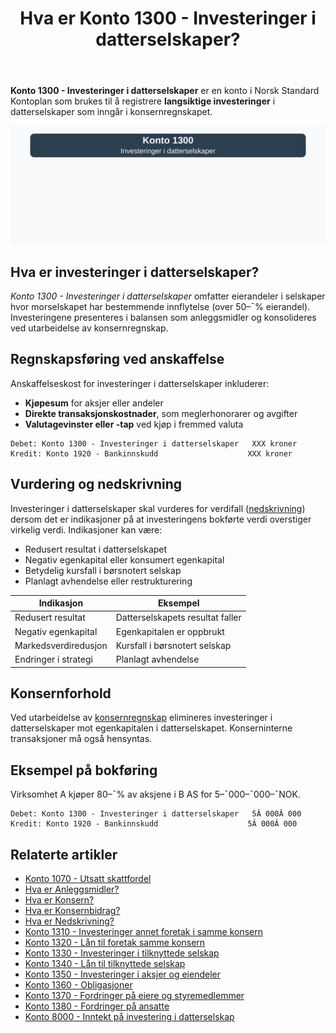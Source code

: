 ﻿---
title: "Hva er Konto 1300 - Investeringer i datterselskaper?"
seoTitle: "1300"
meta_description: '**Konto 1300 - Investeringer i datterselskaper** er en konto i Norsk Standard Kontoplan som brukes til å registrere **langsiktige investeringer** i datterselsk...'
slug: 1300
type: blog
layout: pages/single
---

**Konto 1300 - Investeringer i datterselskaper** er en konto i Norsk Standard Kontoplan som brukes til å registrere **langsiktige investeringer** i datterselskaper som inngår i konsernregnskapet.

![Illustrasjon av konto 1300 investeringer i datterselskaper](1300-investeringer-i-datterselskaper-image.svg)

## Hva er investeringer i datterselskaper?

*Konto 1300 - Investeringer i datterselskaper* omfatter eierandeler i selskaper hvor morselskapet har bestemmende innflytelse (over 50–¯% eierandel). Investeringene presenteres i balansen som anleggsmidler og konsolideres ved utarbeidelse av konsernregnskap.

## Regnskapsføring ved anskaffelse

Anskaffelseskost for investeringer i datterselskaper inkluderer:

* **Kjøpesum** for aksjer eller andeler
* **Direkte transaksjonskostnader**, som meglerhonorarer og avgifter
* **Valutagevinster eller -tap** ved kjøp i fremmed valuta

```plaintext
Debet: Konto 1300 - Investeringer i datterselskaper   XXX kroner
Kredit: Konto 1920 - Bankinnskudd                    XXX kroner
```

## Vurdering og nedskrivning

Investeringer i datterselskaper skal vurderes for verdifall ([nedskrivning](/blogs/regnskap/hva-er-nedskrivning "Hva er Nedskrivning?")) dersom det er indikasjoner på at investeringens bokførte verdi overstiger virkelig verdi. Indikasjoner kan være:

* Redusert resultat i datterselskapet
* Negativ egenkapital eller konsumert egenkapital
* Betydelig kursfall i børsnotert selskap
* Planlagt avhendelse eller restrukturering

| Indikasjon            | Eksempel                             |
|-----------------------|--------------------------------------|
| Redusert resultat     | Datterselskapets resultat faller     |
| Negativ egenkapital   | Egenkapitalen er oppbrukt            |
| Markedsverdiredusjon  | Kursfall i børsnotert selskap        |
| Endringer i strategi  | Planlagt avhendelse                  |

## Konsernforhold

Ved utarbeidelse av [konsernregnskap](/blogs/regnskap/hva-er-konsern "Hva er Konsern?") elimineres investeringer i datterselskaper mot egenkapitalen i datterselskapet. Konserninterne transaksjoner må også hensyntas.

## Eksempel på bokføring

Virksomhet A kjøper 80–¯% av aksjene i B AS for 5–¯000–¯000–¯NOK.

```plaintext
Debet: Konto 1300 - Investeringer i datterselskaper   5Â 000Â 000
Kredit: Konto 1920 - Bankinnskudd                    5Â 000Â 000
```

## Relaterte artikler

* [Konto 1070 - Utsatt skattfordel](/blogs/kontoplan/1070-utsatt-skattfordel "Konto 1070 - Utsatt skattfordel")
* [Hva er Anleggsmidler?](/blogs/regnskap/hva-er-anleggsmidler "Hva er Anleggsmidler?")
* [Hva er Konsern?](/blogs/regnskap/hva-er-konsern "Hva er Konsern?")
* [Hva er Konsernbidrag?](/blogs/regnskap/hva-er-konsernbidrag "Hva er Konsernbidrag?")
* [Hva er Nedskrivning?](/blogs/regnskap/hva-er-nedskrivning "Hva er Nedskrivning?")
* [Konto 1310 - Investeringer annet foretak i samme konsern](/blogs/kontoplan/1310-investeringer-annet-foretak-i-samme-konsern "Konto 1310 - Investeringer annet foretak i samme konsern")
* [Konto 1320 - Lån til foretak samme konsern](/blogs/kontoplan/1320-lan-til-foretak-samme-konsern "Konto 1320 - Lån til foretak samme konsern")
* [Konto 1330 - Investeringer i tilknyttede selskap](/blogs/kontoplan/1330-investeringer-i-tilknyttede-selskap "Konto 1330 - Investeringer i tilknyttede selskap")
* [Konto 1340 - Lån til tilknyttede selskap](/blogs/kontoplan/1340-lan-til-tilknyttede-selskap "Konto 1340 - Lån til tilknyttede selskap")
* [Konto 1350 - Investeringer i aksjer og eiendeler](/blogs/kontoplan/1350-investeringer-i-aksjer-og-eiendeler "Konto 1350 - Investeringer i aksjer og eiendeler")
* [Konto 1360 - Obligasjoner](/blogs/kontoplan/1360-obligasjoner "Konto 1360 - Obligasjoner")
* [Konto 1370 - Fordringer på eiere og styremedlemmer](/blogs/kontoplan/1370-fordringer-pa-eiere-og-styremedlemmer "Konto 1370 - Fordringer på eiere og styremedlemmer")
* [Konto 1380 - Fordringer på ansatte](/blogs/kontoplan/1380-fordringer-pa-ansatte "Konto 1380 - Fordringer på ansatte")
* [Konto 8000 - Inntekt på investering i datterselskap](/blogs/kontoplan/8000-inntekt-pa-investering-i-datterselskap "Konto 8000 - Inntekt på investering i datterselskap")






